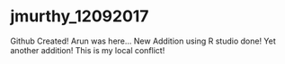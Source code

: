 # jmurthy_12092017
Github Created!
Arun was here... 
New Addition using R studio done!
Yet another addition!
This is my local conflict!